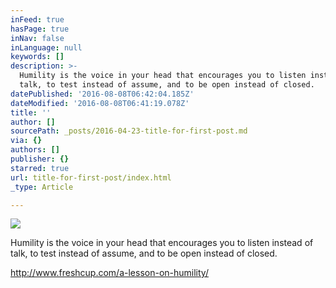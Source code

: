 ```yaml
---
inFeed: true
hasPage: true
inNav: false
inLanguage: null
keywords: []
description: >-
  Humility is the voice in your head that encourages you to listen instead of
  talk, to test instead of assume, and to be open instead of closed.
datePublished: '2016-08-08T06:42:04.185Z'
dateModified: '2016-08-08T06:41:19.078Z'
title: ''
author: []
sourcePath: _posts/2016-04-23-title-for-first-post.md
via: {}
authors: []
publisher: {}
starred: true
url: title-for-first-post/index.html
_type: Article

---
```

![](https://the-grid-user-content.s3-us-west-2.amazonaws.com/3400e164-8628-4c71-a7e9-5e84b8b1e8d2.jpg)

Humility is the voice in your head that encourages you to listen instead of talk, to test instead of assume, and to be open instead of closed.

http://www.freshcup.com/a-lesson-on-humility/